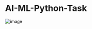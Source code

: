 # AI-ML-Python-Task

![image](https://user-images.githubusercontent.com/102589680/190867514-75a23d0c-5942-4069-9ad7-5edf945e27fc.png)
